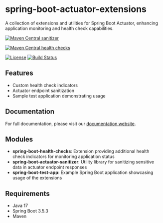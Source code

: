 # spring-boot-actuator-extensions

A collection of extensions and utilities for Spring Boot Actuator, enhancing application monitoring and health check
capabilities.

[![Maven Central sanitizer](https://img.shields.io/maven-central/v/org.alexmond/spring-boot-actuator-sanitizer-starter.svg?label=Maven%20Central)](https://search.maven.org/artifact/org.alexmond/spring-boot-actuator-sanitizer-starter)

[![Maven Central health checks](https://img.shields.io/maven-central/v/org.alexmond/spring-boot-health-checks-starter.svg?label=Maven%20Central)](https://search.maven.org/artifact/org.alexmond/spring-boot-health-checks-starter)

[![License](https://img.shields.io/badge/License-Apache%202.0-blue.svg)](LICENSE)
[![Build Status](https://img.shields.io/github/actions/workflow/status/alexmond/spring-boot-config-json-schema/maven.yml)](https://github.com/alexmond/spring-boot-actuator-extensions/actions)

## Features

- Custom health check indicators
- Actuator endpoint sanitization
- Sample test application demonstrating usage

## Documentation

For full documentation, please visit
our [documentation website](https://alexmond.github.io/spring-boot-actuator-extensions/).

## Modules

- **spring-boot-health-checks**: Extension providing additional health check indicators for monitoring application
  status
- **spring-boot-actuator-sanitizer**: Utility library for sanitizing sensitive data in actuator endpoint responses
- **spring-boot-test-app**: Example Spring Boot application showcasing usage of the extensions

## Requirements

- Java 17
- Spring Boot 3.5.3
- Maven


